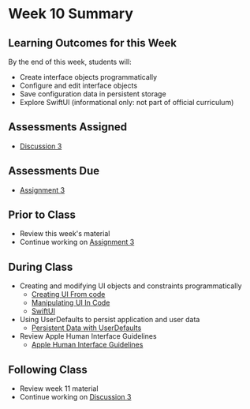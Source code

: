 # Week 10 Summary

## Learning Outcomes for this Week

By the end of this week, students will:

- Create interface objects programmatically
- Configure and edit interface objects
- Save configuration data in persistent storage
- Explore SwiftUI (informational only: not part of official curriculum)

## Assessments Assigned

- [Discussion 3](/assessments/participation/discussion-3.md)

## Assessments Due

- [Assignment 3](/assessments/assignments/assignment-3.md)

## Prior to Class

- Review this week's material
- Continue working on [Assignment 3](/assessments/assignments/assignment-3.md)

## During Class

- Creating and modifying UI objects and constraints programmatically
    - [Creating UI From code](./ui-from-code.md)
    - [Manipulating UI In Code](./manipulating-ui-in-code.md)
    - [SwiftUI](./swiftui-1.md)
- Using UserDefaults to persist application and user data
    - [Persistent Data with UserDefaults](./persistent-data.md)
- Review Apple Human Interface Guidelines
    - [Apple Human Interface Guidelines](./apple-hig.md)
    
## Following Class

- Review week 11 material
- Continue working on [Discussion 3](/assessments/participation/discussion-3.md)
